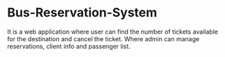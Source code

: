# Bus-Reservation-System
It is a web application where user can find the number of tickets available for the destination and cancel the ticket. Where admin can manage reservations, client info and passenger list.
